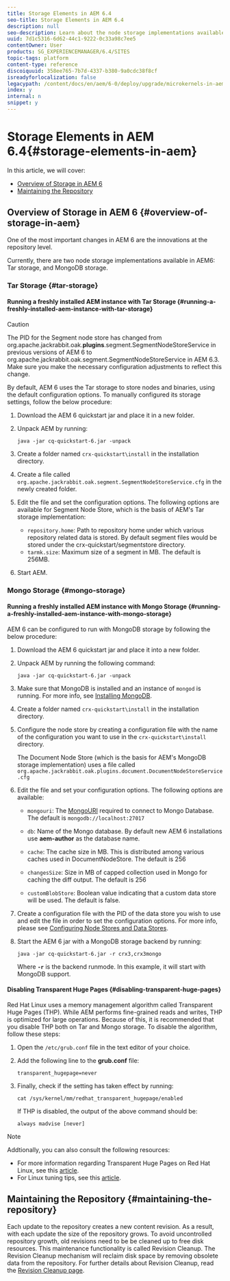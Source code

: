 ```yaml
---
title: Storage Elements in AEM 6.4
seo-title: Storage Elements in AEM 6.4
description: null
seo-description: Learn about the node storage implementations available in AEM 6.4 and how to maintain the repository.
uuid: 7d1c5316-6d62-44c1-9222-0c33a98c7ee5
contentOwner: User
products: SG_EXPERIENCEMANAGER/6.4/SITES
topic-tags: platform
content-type: reference
discoiquuid: 358ee765-7b7d-4337-b380-9a0cdc38f8cf
isreadyforlocalization: false
legacypath: /content/docs/en/aem/6-0/deploy/upgrade/microkernels-in-aem-6-0
index: y
internal: n
snippet: y
---
```


# Storage Elements in AEM 6.4{#storage-elements-in-aem}

In this article, we will cover:

* [Overview of Storage in AEM 6](../../deploying/using/storage-elements-in-aem-6.md#main-pars-title)
* [Maintaining the Repository](../../deploying/using/storage-elements-in-aem-6.md#main-pars-title-4)

## Overview of Storage in AEM 6 {#overview-of-storage-in-aem}

One of the most important changes in AEM 6 are the innovations at the repository level.

Currently, there are two node storage implementations available in AEM6: Tar storage, and MongoDB storage.

### Tar Storage {#tar-storage}

#### Running a freshly installed AEM instance with Tar Storage {#running-a-freshly-installed-aem-instance-with-tar-storage}

>[!CAUTION]
>
>The PID for the Segment node store has changed from org.apache.jackrabbit.oak.**plugins**.segment.SegmentNodeStoreService in previous versions of AEM 6 to org.apache.jackrabbit.oak.segment.SegmentNodeStoreService in AEM 6.3. Make sure you make the necessary configuration adjustments to reflect this change.

By default, AEM 6 uses the Tar storage to store nodes and binaries, using the default configuration options. To manually configured its storage settings, follow the below procedure:

1. Download the AEM 6 quickstart jar and place it in a new folder.
1. Unpack AEM by running:

   `java -jar cq-quickstart-6.jar -unpack`

1. Create a folder named `crx-quickstart\install` in the installation directory.  

1. Create a file called `org.apache.jackrabbit.oak.segment.SegmentNodeStoreService.cfg` in the newly created folder.  

1. Edit the file and set the configuration options. The following options are available for Segment Node Store, which is the basis of AEM's Tar storage implementation:

    * `repository.home`: Path to repository home under which various repository related data is stored. By default segment files would be stored under the crx-quickstart/segmentstore directory.
    * `tarmk.size`: Maximum size of a segment in MB. The default is 256MB.

1. Start AEM.

### Mongo Storage {#mongo-storage}

#### Running a freshly installed AEM instance with Mongo Storage {#running-a-freshly-installed-aem-instance-with-mongo-storage}

AEM 6 can be configured to run with MongoDB storage by following the below procedure:

1. Download the AEM 6 quickstart jar and place it into a new folder.
1. Unpack AEM by running the following command:

   `java -jar cq-quickstart-6.jar -unpack`

1. Make sure that MongoDB is installed and an instance of `mongod` is running. For more info, see [Installing MongoDB](http://docs.mongodb.org/manual/installation/).
1. Create a folder named `crx-quickstart\install` in the installation directory.
1. Configure the node store by creating a configuration file with the name of the configuration you want to use in the `crx-quickstart\install` directory.

   The Document Node Store (which is the basis for AEM's MongoDB storage implementation) uses a file called `org.apache.jackrabbit.oak.plugins.document.DocumentNodeStoreService.cfg`

1. Edit the file and set your configuration options. The following options are available:

    * `mongouri`: The [MongoURI](http://docs.mongodb.org/manual/reference/connection-string/) required to connect to Mongo Database. The default is `mongodb://localhost:27017`  
    
    * `db`: Name of the Mongo database. By default new AEM 6 installations use **aem-author** as the database name.  
    
    * `cache`: The cache size in MB. This is distributed among various caches used in DocumentNodeStore. The default is 256  
    
    * `changesSize`: Size in MB of capped collection used in Mongo for caching the diff output. The default is 256  
    
    * `customBlobStore`: Boolean value indicating that a custom data store will be used. The default is false.

1. Create a configuration file with the PID of the data store you wish to use and edit the file in order to set the configuration options. For more info, please see [Configuring Node Stores and Data Stores](../../deploying/using/data-store-config.md).  

1. Start the AEM 6 jar with a MongoDB storage backend by running:

   ```shell
   java -jar cq-quickstart-6.jar -r crx3,crx3mongo
   ```

   Where **`-r`** is the backend runmode. In this example, it will start with MongoDB support.

#### Disabling Transparent Huge Pages {#disabling-transparent-huge-pages}

Red Hat Linux uses a memory management algorithm called Transparent Huge Pages (THP). While AEM performs fine-grained reads and writes, THP is optimized for large operations. Because of this, it is recommended that you disable THP both on Tar and Mongo storage. To disable the algorithm, follow these steps:

1. Open the `/etc/grub.conf` file in the text editor of your choice.
1. Add the following line to the **grub.conf** file:

   ```
   transparent_hugepage=never
   ```

1. Finally, check if the setting has taken effect by running:

   ```
   cat /sys/kernel/mm/redhat_transparent_hugepage/enabled
   ```

   If THP is disabled, the output of the above command should be:

   ```
   always madvise [never]
   ```

>[!NOTE]
>
>Addtionally, you can also consult the following resources:
>
>* For more information regarding Transparent Huge Pages on Red Hat Linux, see this [article](https://access.redhat.com/solutions/46111).
>* For Linux tuning tips, see this [article](https://helpx.adobe.com/experience-manager/kb/performance-tuning-tips.html).
>

## Maintaining the Repository {#maintaining-the-repository}

Each update to the repository creates a new content revision. As a result, with each update the size of the repository grows. To avoid uncontrolled repository growth, old revisions need to be be cleaned up to free disk resources. This maintenance functionality is called Revision Cleanup. The Revision Cleanup mechanism will reclaim disk space by removing obsolete data from the repository. For further details about Revision Cleanup, read the [Revision Cleanup page](../../deploying/using/revision-cleanup.md).

<!-- 

Comment Type: remark
Last Modified By: unknown unknown (ims-author-0436B4A35714BFF67F000101@AdobeID)
Last Modified Date: 2017-11-30T05:42:41.816-0500

<p>All the offline revision cleanup content is now included in the new Revision Cleanup page (see the link above).</p>

 -->

<!-- 

Comment Type: draft

<p>As data is never overwritten in a tar file, the disk usage increases even when only updating existing data. To make up for the growing size of the repository, AEM employs a garbage collection mechanism called <strong>Revision Cleanup</strong>. The mechanism will reclaim disk space by removing obsolete data from the repository, and has three phases: <strong>estimation</strong>, <strong>compaction</strong>, <strong>cleanup</strong>. In the past the revision cleanup was often referenced as <strong>compaction</strong>.</p> 
<p>The are two ways of performing revision cleanup:</p> 
<ol> 
 <li><a href="../../deploying/using/storage-elements-in-aem-6.md#performingofflinerevisioncleanup">Offline Revision Cleanup</a></li> 
 <li><a href="../../deploying/using/storage-elements-in-aem-6.md#performingonlinerevisioncleanup">Online Revision Cleanup</a></li> 
</ol> 
<p><strong>Offline revision cleanup is the recommended and supported way of performing revision cleanup.</strong> <br /> </p>

 -->

<!-- 

Comment Type: draft

<h3>Choosing the Type of Revision Cleanup</h3>

 -->

<!-- 

Comment Type: draft

<p><strong><u>For AEM 6.2 Publish instances</u></strong><br /> </p> 
<p>Offline revision cleanup is the recommended way of cleaning up revisions. This requires to shut down the instances in order to run offline revision cleanup during non business hours.</p> 
<p>If downtimes are not possible, customers can contact Adobe Support to evaluate additional options:</p> 
<ol> 
 <li>If there is more than one publish instance, one can be taken down for offline revision cleanup while avoiding replication from author. After a successful revision cleanup, the instance can be taken back into production while a clone of the clean instance would replace other remaining production ones.</li> 
 <li>If the above is still not possible, online revision cleanup can be used under the terms and conditions of the program. This type of cleanup has <strong>restricted</strong> support in AEM 6.2.<br /> </li> 
</ol> 
<p><strong><u>For AEM 6.2 Author instances</u></strong></p> 
<p>Offline revision cleanup is the recommended way of cleanup for author instances as well. However, in rare cases where downtime is not possible either beacause maintenance windows were not foreseen and can have the same business impact as system outages, customers should contact Adobe Support to evaluate additional options. The additional options for performing cleanup on author instances are the same as the ones described above for publish instances.<br /> </p>

 -->

<!-- 

Comment Type: draft

<note type="note"> 
 <p>For more information about the revision cleanup process, see the <a href="../../deploying/using/storage-elements-in-aem-6.md#revisioncleanupfrequentlyaskedquestions">Frequently Asked Questions</a>.</p> 
</note>

 -->

<!-- 

Comment Type: draft

<h3>Performing Offline Revision Cleanup</h3>

 -->

<!-- 

Comment Type: draft

<note type="caution"> 
 <p>Different versions of the Oak-run tool need to be used depending on the Oak version you use with your AEM installation. Please check the version requirements list below before using the tool:</p> 
 <ul> 
  <li>For Oak versions <strong>1.0.0 through 1.0.11 </strong>or<strong> 1.1.0 through 1.1.6</strong>, use Oak-run version<strong> 1.0.11</strong></li> 
  <li>For Oak versions <strong>newer than the above</strong>, use the version of Oak-run that matches the Oak core of your AEM installation.</li> 
 </ul> 
</note>

 -->

<!-- 

Comment Type: draft

<p>Adobe provides a tool called <strong>Oak-run</strong> for performing revision cleanup. It can be downloaded at the following location:</p> 
<p><a href="https://repo1.maven.org/maven2/org/apache/jackrabbit/oak-run/">https://repo1.maven.org/maven2/org/apache/jackrabbit/oak-run/</a></p> 
<p>The tool is a runnable jar that can be manually run to compact the repository. The process is called offline revision cleanup because the repository needs to be shut down in order to properly run the tool. Make sure to plan the cleanup in accordance with your maintenance window.</p> 
<p>For tips on how to increase the performance of the cleanup process, see <a href="../../deploying/using/storage-elements-in-aem-6.md#performancetuningandmaintenancerecommendations1416769121">Increasing the Performance of Offline Revision Cleanup</a>.</p> 
<p> </p>

 -->

<!-- 

Comment Type: draft

<note type="note"> 
 <p>You can also clear old checkpoints before the maintenance takes place (steps 2 and 3 in the procedure below). This is recommended only for instances that have more than 100 checkpoints. </p> 
</note>

 -->

<!-- 

Comment Type: draft

<p>The procedure to run the tool is:</p>

 -->

<!-- 

Comment Type: draft

<ol> 
 <li><p>Always make sure you have a recent backup of the AEM instance.</p> <p>Shut down AEM.</p> </li> 
 <li><p>(Optional) Use the tool to find old checkpoints:</p> 
  <codeblock class="syntax xml">
    java&nbsp;-jar&nbsp;oak-run.jar&nbsp;checkpoints&nbsp;install-folder/crx-quickstart/repository/segmentstore!!discoiqbr!! 
  </codeblock></li> 
 <li><p>(Optional) Then, delete the unreferenced checkpoints:</p> 
  <codeblock class="syntax java">
    java&nbsp;-jar&nbsp;oak-run.jar&nbsp;checkpoints&nbsp;install-folder/crx-quickstart/repository/segmentstore&nbsp;rm-unreferenced 
  </codeblock></li> 
 <li><p>Run the compaction and wait for it to complete:</p> 
  <codeblock class="syntax java">
    java&nbsp;-jar&nbsp;oak-run.jar&nbsp;compact&nbsp;install-folder/crx-quickstart/repository/segmentstore 
  </codeblock></li> 
</ol>

 -->

<!-- 

Comment Type: draft

<h3>Increasing the Performance of Offline Revision Cleanup</h3>

 -->

<!-- 

Comment Type: draft

<p>Since version <strong>1.0.22</strong>, the oak-run tool introduces several features with an aim to increase the performance of the revision cleanup process and minimize the maintenance window as much as possible.</p> 
<p>The list includes several command line parameters, as described below:</p> 
<ul> 
 <li><span class="code">-Dtar.memoryMapped</span>. Use this to enable memory mapped operations for tar file to greatly increase performance. You can set this as <span class="code">true</span> or <span class="code">false</span>. It is highly recommended you enable this feature in order to speed up compaction.<br /> </li> 
 <li><span class="code">-Dupdate.limit</span>. Defines the threshold for the flush of a temporary transaction to disk. The default value is <span class="code">5000000</span>.<br /> </li> 
 <li><span class="code">-Dcompress-interval</span>. Number of compaction map entries to keep until compressing the current map. The default is <span class="code">1000000</span>. You should increase this value to an even higher number for faster throughput, if enough heap memory is available.</li> 
 <li><span class="code">-Dcompaction-progress-log</span>. The number of compacted nodes that will be logged. The default value is <span class="code">1500000</span>,<strong> </strong>which means that the first 1500000 compacted nodes will be logged during the operation. Use this in conjunction with the next parameter documented below.</li> 
 <li><span class="code">-Dlogback.configurationFile</span>. Use a configuration file for logging. You can use the below configuration file to enable the logging of the nodes that are being compacted: 
  <ul> 
   <li><a href="logback.md">logback.xml</a></li> 
  </ul> </li> 
 <li><strong><span class="code">-Dtar.PersistCompactionMap.</span> </strong>Set this parameter to <span class="code">true</span> to use disk space instead of heap memory for compaction map persistance. Requires the oak-run tool <strong>versions 1.4</strong> and higher. For further details also see question 6 in the <a href="../../deploying/using/storage-elements-in-aem-6.md#revisioncleanupfrequentlyaskedquestions">FAQ section</a>.</li> 
</ul> 
<p> </p>

 -->

<!-- 

Comment Type: draft

<note type="caution"> 
 <p>Memory mapped file operations do not work correctly on some versions of Windows. Make sure that you use the tool without the <span class="code">-Dtar.memoryMapped</span> parameter on Windows platforms, otherwise the revision cleanup will fail.</p> 
</note>

 -->

<!-- 

Comment Type: draft

<p>An example of the parameters in use:<br /> </p>

 -->

<!-- 

Comment Type: draft

<codeblock gutter="true" class="syntax shell">
  java&nbsp;-Dtar.memoryMapped=true&nbsp;-Dupdate.limit=5000000&nbsp;-Dcompress-interval=10000000&nbsp;-Dcompaction-progress-log=1500000&nbsp;-Dlogback.configurationFile=logback.xml&nbsp;-Xmx8g&nbsp;-jar&nbsp;oak-run-*.jar&nbsp;checkpoints&nbsp;<repository> 
</codeblock>

 -->

<!-- 

Comment Type: draft

<note type="note"> 
 <p>Use as much heap memory as possible for faster I/O operations. It is recommended you use at least eight gigabytes for most common deployments.</p> 
</note>

 -->

<!-- 

Comment Type: draft

<h3>Performing Online Revision Cleanup</h3>

 -->

<!-- 

Comment Type: draft

<note type="caution"> 
 <p>Online Revision Cleanup is present in AEM 6.2 under <strong>restricted</strong> support. For more information on the conditions and terms of using the feature, please contact <a href="https://helpx.adobe.com/marketing-cloud/contact-support.html" target="_blank">Adobe Customer Care</a>.<br /> </p> 
</note>

 -->

<!-- 

Comment Type: draft

<p>For situations where the AEM cannot be shut down for maintenance, revision cleanup can also be performed while the instance is running. </p> 
<p>You can perform Online revision cleanup by doing the following:</p>

 -->

<!-- 

Comment Type: draft

<ol> 
 <li><p>Go to the folder where AEM is installed, then browse to <span class="code">crx-quickstart\install</span> (create the folder if it does not exist).</p> </li> 
 <li><p>Create or open the <span class="code">org.apache.jackrabbit.oak.segment.SegmentNodeStoreService.config</span> file.</p> </li> 
 <li><p>Add the following line to the configuration file:</p> 
  <codeblock gutter="true" class="syntax xml">
    pauseCompaction=B&nbsp;"false" 
  </codeblock> 
  <draft-comment type="draft"> 
   <p>A correct configuration file should look like this:</p> 
  </draft-comment> 
  <draft-comment type="draft"> 
   <codeblock gutter="true" class="syntax xml">
     repository.home=${repository.home}/segmentstore!!discoiqbr!!tarmk.size=256!!discoiqbr!!pauseCompaction=false 
   </codeblock> 
  </draft-comment></li> 
 <li><p>Restart AEM.</p> </li> 
 <li><p>Go to the JMX console by pointing your browser to <span class="code">http://server:port/system/console/jmx</span></p> </li> 
 <li><p>Search for <strong>CompactionStrategy</strong> and click the MBean that shows up in the search.</p> </li> 
 <li><p>Next, verify that the value for <strong>PausedCompaction</strong> is set to <span class="code">false</span>. This confirms that online revision cleanup is set to run:</p> <img imageRotate="0" src="assets/chlimage_1-123.png" /><p>Online revision cleanup is now scheduled to run as part of the tasks performed in the Daily Maintenance Window. For more info, see <a href="../../administering/using/operations-dashboard.md#main-pars-title-15">Automated Maintenance Tasks</a>.</p> </li> 
 <li><p>Next, verify if Online revision cleanup is running properly. You can do this by first going to the Operations Dashboard and checking what is the time interval configured for the <strong>Daily Maintenance Window. </strong>By default, it is scheduled to run between 2 and 5 AM.<br /> </p> </li> 
 <li><p>Now, inspect the <strong>error.log</strong> file for events logged during the time of the daily maintenance window to see if the online revision cleanup ran correctly. </p> 
  <note type="note"> 
   <p>Before checking the logs, note that the revision cleanup will not be completed if the calculated disk space gain is less than 10 percent of the entire repository size.</p> 
  </note><p>This is an example of the log entries that will be generated if the revision cleanup was not run because the gain is less than 10 percent:</p> 
  <codeblock gutter="true" class="syntax xml">
    16.03.2015&nbsp;02:00:13.736&nbsp;*INFO*&nbsp;[TarMK&nbsp;compaction&nbsp;thread&nbsp;[/author/crx-quickstart/repository/segmentstore],&nbsp;active&nbsp;since&nbsp;Mon&nbsp;Mar&nbsp;16&nbsp;02:00:13&nbsp;EDT&nbsp;2015,&nbsp;previous&nbsp;max&nbsp;duration&nbsp;58249ms]&nbsp;org.apache.jackrabbit.oak.plugins.segment.file.FileStore&nbsp;TarMK&nbsp;compaction&nbsp;started&nbsp;16.03.2015&nbsp;02:00:30.001&nbsp;*INFO*&nbsp;[pool-9-thread-2]&nbsp;com.adobe.granite.taskmanagement.impl.jcr.TaskArchiveService&nbsp;archiving&nbsp;tasks&nbsp;at:&nbsp;'Mon&nbsp;Mar&nbsp;16&nbsp;02:00:30&nbsp;EDT&nbsp;2015'!!discoiqbr!!16.03.2015&nbsp;02:01:06.325&nbsp;*INFO*&nbsp;[TarMK&nbsp;compaction&nbsp;thread&nbsp;[/author/crx-quickstart/repository/segmentstore],&nbsp;active&nbsp;since&nbsp;Mon&nbsp;Mar&nbsp;16&nbsp;02:00:13&nbsp;EDT&nbsp;2015,&nbsp;previous&nbsp;max&nbsp;duration&nbsp;58249ms]&nbsp;org.apache.jackrabbit.oak.plugins.segment.file.FileStore&nbsp;Estimated&nbsp;compaction&nbsp;in&nbsp;52.59&nbsp;s,&nbsp;gain&nbsp;is&nbsp;9%&nbsp;(1028524544/1137660928)&nbsp;or&nbsp;(1.0GB/1.1&nbsp;GB),&nbsp;so&nbsp;skipping&nbsp;compaction&nbsp;for&nbsp;now 
  </codeblock><p>This an example of the log entries that will be generated if the revision cleanup is going to be run because the gain is higher than 10 percent:<br /> </p> 
  <codeblock gutter="true" class="syntax xml">
    19.03.2015&nbsp;02:00:10.230&nbsp;*INFO*&nbsp;[TarMK&nbsp;compaction&nbsp;thread&nbsp;[/author/crx-quickstart/repository/segmentstore],&nbsp;active&nbsp;since&nbsp;Thu&nbsp;Mar&nbsp;19&nbsp;02:00:10&nbsp;EDT&nbsp;2015,&nbsp;previous&nbsp;max&nbsp;duration&nbsp;1369831ms]&nbsp;org.apache.jackrabbit.oak.plugins.segment.file.FileStore&nbsp;TarMK&nbsp;compaction&nbsp;started!!discoiqbr!!19.03.2015&nbsp;02:00:30.441&nbsp;*INFO*&nbsp;[pool-9-thread-2]&nbsp;com.adobe.granite.taskmanagement.impl.jcr.TaskArchiveService&nbsp;archiving&nbsp;tasks&nbsp;at:&nbsp;'Thu&nbsp;Mar&nbsp;19&nbsp;02:00:30&nbsp;EDT&nbsp;2015'!!discoiqbr!!19.03.2015&nbsp;02:01:01.699&nbsp;*INFO*&nbsp;[TarMK&nbsp;compaction&nbsp;thread&nbsp;[/author/crx-quickstart/repository/segmentstore],&nbsp;active&nbsp;since&nbsp;Thu&nbsp;Mar&nbsp;19&nbsp;02:00:10&nbsp;EDT&nbsp;2015,&nbsp;previous&nbsp;max&nbsp;duration&nbsp;1369831ms]&nbsp;org.apache.jackrabbit.oak.plugins.segment.file.FileStore&nbsp;Estimated&nbsp;compaction&nbsp;in&nbsp;51.47&nbsp;s,&nbsp;gain&nbsp;is&nbsp;69%&nbsp;(1018859520/3343598080)&nbsp;or&nbsp;(1.0&nbsp;GB/3.3&nbsp;GB),&nbsp;so&nbsp;running&nbsp;compaction 
  </codeblock><p>Lastly, these are the log entry generated when the revision cleanup has successfully completed:</p> 
  <codeblock gutter="true" class="syntax xml">
    19.03.2015&nbsp;02:22:52.638&nbsp;*INFO*&nbsp;[TarMK&nbsp;compaction&nbsp;thread&nbsp;[/author/crx-quickstart/repository/segmentstore],&nbsp;active&nbsp;since&nbsp;Thu&nbsp;Mar&nbsp;19&nbsp;02:00:10&nbsp;EDT&nbsp;2015,&nbsp;previous&nbsp;max&nbsp;duration&nbsp;1369831ms]&nbsp;org.apache.jackrabbit.oak.plugins.segment.file.FileStore&nbsp;TarMK&nbsp;compaction&nbsp;completed&nbsp;in&nbsp;1310939ms 
  </codeblock></li> 
</ol>

 -->

<!-- 

Comment Type: draft

<h2>Additional Methods of Triggering Revision Cleanup</h2>

 -->

<!-- 

Comment Type: draft

<h3>Triggering Revision Cleanup from the Operations Dashboard</h3>

 -->

<!-- 

Comment Type: draft

<p>The automatic revision cleanup can be triggered manually in the Operations Dashboard via a maintenance job called <strong>Revision Clean Up</strong>. </p> 
<p>To start Revision Clean Up you need to:</p>

 -->

<!-- 

Comment Type: draft

<ol> 
 <li><p>Go to the AEM Welcome Screen.</p> </li> 
 <li><p>In the main AEM window, go to <strong>Tools - Operations - Dashboard - Maintenance</strong> or directly browse to <a href="http://localhost:4502/libs/granite/operations/content/maintenance.html">http://localhost:4502/libs/granite/operations/content/maintenance.html</a></p> </li> 
 <li><p>Click on <strong>Daily Maintenance Window.</strong></p> </li> 
 <li><p>Hover over the <strong>Revision Clean Up</strong> window and press the <strong>Start </strong>button.<br /> </p> </li> 
</ol>

 -->

<!-- 

Comment Type: draft

<img imageRotate="0" src="assets/chlimage_1-124.png" />

 -->

<!-- 

Comment Type: draft

<p>The icon will turn orange to indicate that the Revision Clean Up job is running. You can stop it at any time by hovering the mouse over the icon and pressing the <strong>Stop</strong> button:<br /> </p>

 -->

<!-- 

Comment Type: draft

<img imageRotate="0" src="assets/chlimage_1-125.png" />

 -->

<!-- 

Comment Type: remark
Last Modified By: unknown unknown (ims-author-0436B4A35714BFF67F000101@AdobeID)
Last Modified Date: 2017-11-30T05:42:42.921-0500

<p>As discussed with Peter Klassen we will hide all information about running Online Revision Cleanup in 6.2 and we will only keep the warning.</p>

 -->

<!-- 

Comment Type: draft

<h3>Invoking Revision Garbage Collection via the JMX Console</h3>

 -->

<!-- 

Comment Type: draft

<ol> 
 <li><p>Open the JMX Console by going to <a href="http://localhost:4502/system/console/jmx">http://localhost:4502/system/console/jmx</a></p> </li> 
 <li><p>Click the <strong>RevisionGarbageCollection</strong> MBean.</p> </li> 
 <li><p>In the next window, click <strong>startRevisionGC()</strong> and then <strong>Invoke</strong> to start the Revision Garbage Collection job.</p> </li> 
</ol>

 -->

<!-- 

Comment Type: draft

<note type="note"> 
 <p>Due to the mechanics of the garbage collection, the first run will actually add 256 MB of disk space. Subsequent runs will work as expected and start shrinking the repository size.</p> 
</note>

 -->

<!-- 

Comment Type: draft

<h2>Performance Tuning and Maintenance Recommendations</h2>

 -->

<!-- 

Comment Type: draft

<p>Follow the below recommendations in order to maintain maximum efficiency while upkeeping the repository:</p> 
<ol> 
 <li>Make sure you run <a href="../../deploying/using/storage-elements-in-aem-6.md#main-pars-title-42551947">Offline Revision Cleanup</a> whenever possible during scheduled maintenance hours;</li> 
 <li>If you are using an external data store, make sure you run <a href="../../administering/using/data-store-garbage-collection.md">Data Store Garbage Collection</a> after revision cleanup has been completed.</li> 
 <li>Follow the recommendations in <a href="https://helpx.adobe.com/experience-manager/kb/performance-tuning-tips.html">this knowledgebase article</a> for tips on improving the performance of your AEM instance.</li> 
</ol>

 -->

<!-- 

Comment Type: draft

<h2>Revision Cleanup Frequently Asked Questions</h2>

 -->

<!-- 

Comment Type: draft

<p> 1. When to use Offline Revision Cleanup as opposed to Online Revision Cleanup?</p> 
<ul> 
 <li>See <a href="/content/docs/en/aem/6-3/deploy/platform/storage-elements-in-aem-6-2#Choosing%20the%20Type%20of%20Revision%20Cleanup">Choosing the Type of Revision Cleanup.</a></li> 
</ul> 
<p> 2. How frequently should Offline Revision Cleanup be performed?</p> 
<ul> 
 <li>It depends on the repository growth rate. As a general rule of thumb, for average content repositories, it is recommended that you perform revision cleanup every 2 weeks for an author instance, and once per quarter for a publish instance.</li> 
</ul> 
<p> 3. What are the factors that determine the duration of the Offline Revision Cleanup?</p> 
<ul> 
 <li>The repository size and the amount of revisions that need to be cleaned up determines the duration of the cleanup.</li> 
</ul> 
<p> 4. What's the worst that can happen if you do not perform revision cleanup?</p> 
<ul> 
 <li>The AEM instance will run out of disk space, which will cause outages in production. It is highly recommended that you follow the monitoring best practices as mentioned in the <a href="/content/help/en/experience-manager/6-4/managing/using/best-practices">Managing Projects - Best Practices</a>; see the <a href="/content/help/en/experience-manager/6-4/managing/using/best-practices-glossary">Managing Projects Best Practices Glossary for specific monitoring tasks</a>, with further details also available under <a href="../../deploying/using/monitoring-and-maintaining.md">Monitoring and Maintaining your Instance</a>.</li> 
</ul> 
<p> 5. What is the difference between a revision and a page version?</p> 
<ul> 
 <li><strong>Oak revision:</strong> Oak organizes all the content in a large tree hierarchy that consists of nodes and properties. Each snapshot or revision of this content tree is immutable, and changes to the tree are expressed as a sequence of new revisions. Typically, each content modification triggers a new revision. See also <a href="http://jackrabbit.apache.org/dev/ngp.html" title="Follow link">http://jackrabbit.apache.org/dev/ngp.html</a>.</li> 
 <li><strong>Page Version:</strong> Versioning creates a "snapshot" of a page at a specific point in time. Typically, a new version is created when a page is activated. For more information, see <a href="../../authoring/using/working-with-page-versions.md">Working with Page Versions</a>.</li> 
</ul> 
<p> 6. How to speed up the Offline Revision Cleanup task if it does not complete within 8 hours ?</p> 
<ul> 
 <li>If the revision task does not complete within 8 hours and the <a href="../../administering/using/operations-dashboard.md#diagnosistools" target="_blank">thread dumps</a> reveal that the main hotspot is <span class="code">InMemoryCompactionMap.findEntry</span>, use the following parameter with the oak-run tool <strong>versions 1.4 </strong>or higher: -Dtar.PersistCompactionMap=true. See also <a href="../../deploying/using/storage-elements-in-aem-6.md#performingofflinerevisioncleanup">Performing Offline Revision Cleanup</a> and <a href="../../deploying/using/storage-elements-in-aem-6.md#increasingtheperformanceofofflinerevisioncleanup">Increasing the Performance of Offline Revision Cleanup</a>. </li> 
</ul> 
<p> </p>

 -->

